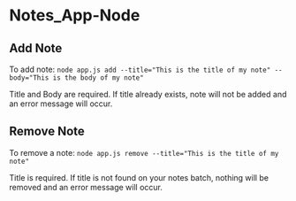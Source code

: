 # Notes_App-Node

## Add Note
To add note: ```node app.js add --title="This is the title of my note" --body="This is the body of my note"```

Title and Body are required. If title already exists, note will not be added and an error message will occur.

## Remove Note
To remove a note: ```node app.js remove --title="This is the title of my note"```

Title is required. If title is not found on your notes batch, nothing will be removed and an error message will occur.